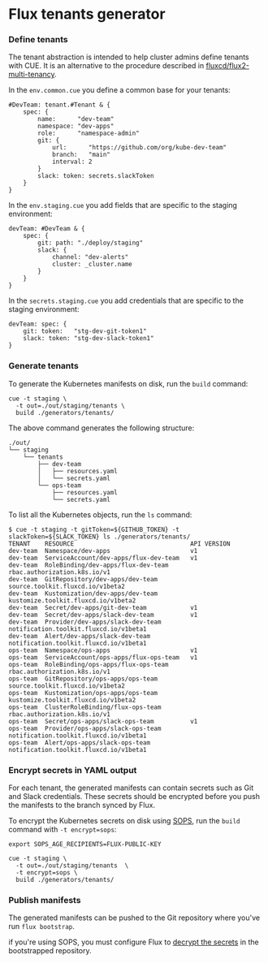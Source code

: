 # Flux tenants generator

### Define tenants

The tenant abstraction is intended to help cluster admins define tenants with CUE. It is an alternative to the 
procedure described in [fluxcd/flux2-multi-tenancy](https://github.com/fluxcd/flux2-multi-tenancy#onboard-new-tenants).

In the `env.common.cue` you define a common base for your tenants:

```cue
#DevTeam: tenant.#Tenant & {
	spec: {
		name:      "dev-team"
		namespace: "dev-apps"
		role:      "namespace-admin"
		git: {
			url:      "https://github.com/org/kube-dev-team"
			branch:   "main"
			interval: 2
		}
		slack: token: secrets.slackToken
	}
}
```

In the `env.staging.cue` you add fields that are specific to the staging environment:

```cue
devTeam: #DevTeam & {
	spec: {
		git: path: "./deploy/staging"
		slack: {
			channel: "dev-alerts"
			cluster: _cluster.name
		}
	}
}
```

In the `secrets.staging.cue` you add credentials that are specific to the staging environment:

```cue
devTeam: spec: {
	git: token:   "stg-dev-git-token1"
	slack: token: "stg-dev-slack-token1"
}
```

### Generate tenants

To generate the Kubernetes manifests on disk, run the `build` command:

```shell
cue -t staging \
  -t out=./out/staging/tenants \
  build ./generators/tenants/
```

The above command generates the following structure:

```text
./out/
└── staging
    └── tenants
        ├── dev-team
        │   ├── resources.yaml
        │   └── secrets.yaml
        └── ops-team
            ├── resources.yaml
            └── secrets.yaml

```

To list all the Kubernetes objects, run the `ls` command:

```console
$ cue -t staging -t gitToken=${GITHUB_TOKEN} -t slackToken=${SLACK_TOKEN} ls ./generators/tenants/
TENANT    RESOURCE                                API VERSION
dev-team  Namespace/dev-apps                      v1
dev-team  ServiceAccount/dev-apps/flux-dev-team   v1
dev-team  RoleBinding/dev-apps/flux-dev-team      rbac.authorization.k8s.io/v1
dev-team  GitRepository/dev-apps/dev-team         source.toolkit.fluxcd.io/v1beta2
dev-team  Kustomization/dev-apps/dev-team         kustomize.toolkit.fluxcd.io/v1beta2
dev-team  Secret/dev-apps/git-dev-team            v1
dev-team  Secret/dev-apps/slack-dev-team          v1
dev-team  Provider/dev-apps/slack-dev-team        notification.toolkit.fluxcd.io/v1beta1
dev-team  Alert/dev-apps/slack-dev-team           notification.toolkit.fluxcd.io/v1beta1
ops-team  Namespace/ops-apps                      v1
ops-team  ServiceAccount/ops-apps/flux-ops-team   v1
ops-team  RoleBinding/ops-apps/flux-ops-team      rbac.authorization.k8s.io/v1
ops-team  GitRepository/ops-apps/ops-team         source.toolkit.fluxcd.io/v1beta2
ops-team  Kustomization/ops-apps/ops-team         kustomize.toolkit.fluxcd.io/v1beta2
ops-team  ClusterRoleBinding/flux-ops-team        rbac.authorization.k8s.io/v1
ops-team  Secret/ops-apps/slack-ops-team          v1
ops-team  Provider/ops-apps/slack-ops-team        notification.toolkit.fluxcd.io/v1beta1
ops-team  Alert/ops-apps/slack-ops-team           notification.toolkit.fluxcd.io/v1beta1
```

### Encrypt secrets in YAML output

For each tenant, the generated manifests can contain secrets such as Git and Slack credentials.
These secrets should be encrypted before you push the manifests to the branch synced by Flux.

To encrypt the Kubernetes secrets on disk using [SOPS](https://github.com/mozilla/sops),
run the `build` command with `-t encrypt=sops`:

```shell
export SOPS_AGE_RECIPIENTS=FLUX-PUBLIC-KEY

cue -t staging \
  -t out=./out/staging/tenants  \
  -t encrypt=sops \
  build ./generators/tenants/
```

### Publish manifests

The generated manifests can be pushed to the Git repository where you've run `flux bootstrap`.

if you're using SOPS, you must configure Flux to
[decrypt the secrets](https://fluxcd.io/docs/components/kustomize/kustomization/#secrets-decryption)
in the bootstrapped repository.

